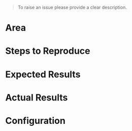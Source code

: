 > To raise an issue please provide a clear description.

# Area

# Steps to Reproduce

# Expected Results

# Actual Results

# Configuration
